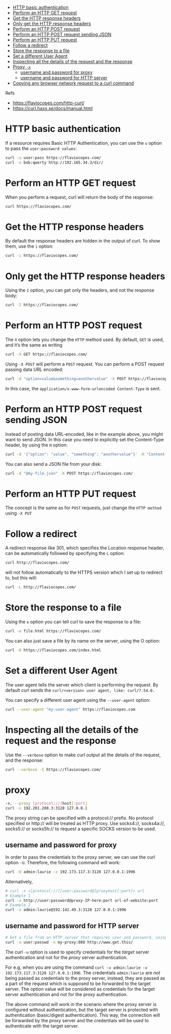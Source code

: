 * [HTTP basic authentication](#http-basic-authentication)
* [Perform an HTTP GET request](#perform-an-http-get-request)
* [Get the HTTP response headers](#get-the-http-response-headers)
* [Only get the HTTP response headers](#only-get-the-http-response-headers)
* [Perform an HTTP POST request](#perform-an-http-post-request)
* [Perform an HTTP POST request sending JSON](#perform-an-http-post-request-sending-json)
* [Perform an HTTP PUT request](#perform-an-http-put-request)
* [Follow a redirect](#follow-a-redirect)
* [Store the response to a file](#store-the-response-to-a-file)
* [Set a different User Agent](#set-a-different-user-agent)
* [Inspecting all the details of the request and the response](#inspecting-all-the-details-of-the-request-and-the-response)
* [Proxy `-x`](#proxy)
  * [username and password for proxy](#username-and-password-for-proxy)
  * [username and password for HTTP server](#username-and-password-for-HTTP-server)
* [Copying any browser network request to a curl command](#copying-any-browser-network-request-to-a-curl-command)

Refs
* <https://flaviocopes.com/http-curl/>
* <https://curl.haxx.se/docs/manual.html>

# HTTP basic authentication
If a resource requires Basic HTTP Authentication, you can use the `u` option to pass the `user:password values`:
```sh
curl -u user:pass https://flaviocopes.com/
curl -u bob:qwerty http://192.165.34.3/dir/
```
# Perform an HTTP GET request
When you perform a request, curl will return the body of the response:
```sh
curl https://flaviocopes.com/
```
# Get the HTTP response headers
By default the response headers are hidden in the output of curl. To show them, use the `i` option:
```sh
curl -i https://flaviocopes.com/
```
# Only get the HTTP response headers
Using the `I` option, you can get only the headers, and not the response body:
```sh
curl -I https://flaviocopes.com/
```
# Perform an HTTP POST request
The `X` option lets you change the `HTTP` method used. By default, `GET` is used, and it’s the same as writing
```sh
curl -X GET https://flaviocopes.com/
```
Using `-X POST` will perform a `POST` request. You can perform a POST request passing data URL encoded:
```sh
curl -d "option=value&something=anothervalue" -X POST https://flaviocopes.com/
```
In this case, the `application/x-www-form-urlencoded Content-Type` is sent.

# Perform an HTTP POST request sending JSON
Instead of posting data URL-encoded, like in the example above, you might want to send JSON. In this case you need to explicitly set the Content-Type header, by using the `H` option:
```sh
curl -d '{"option": "value", "something": "anothervalue"}' -H "Content-Type: application/json" -X POST https://flaviocopes.com/
```
You can also send a JSON file from your disk:
```sh
curl -d "@my-file.json" -X POST https://flaviocopes.com/
```
# Perform an HTTP PUT request
The concept is the same as for `POST` requests, just change the `HTTP method` using `-X PUT`

# Follow a redirect
A redirect response like 301, which specifies the Location response header, can be automatically followed by specifying the `L` option:
```sh
curl http://flaviocopes.com/
```
will not follow automatically to the HTTPS version which I set up to redirect to, but this will:
```sh
curl -L http://flaviocopes.com/
```
# Store the response to a file
Using the `o` option you can tell curl to save the response to a file:
```sh
curl -o file.html https://flaviocopes.com/
```
You can also just save a file by its name on the server, using the O option:
```sh
curl -O https://flaviocopes.com/index.html
```

# Set a different User Agent
The user agent tells the server which client is performing the request. By default curl sends the `curl/<version> user agent, like: curl/7.54.0.`

You can specify a different user agent using the `--user-agent` option:
```sh
curl --user-agent "my-user-agent" https://flaviocopes.com
```
# Inspecting all the details of the request and the response
Use the `--verbose` option to make curl output all the details of the request, and the response:
```sh
curl --verbose -I https://flaviocopes.com/
```
# proxy
```sh
-x, --proxy [protocol://]host[:port]
curl -x 192.201.208.3:3128 127.0.0.1
```
The proxy string can be specified with a protocol:// prefix. No protocol specified or http:// will be treated as HTTP proxy. Use socks4://, socks4a://, socks5:// or socks5h:// to request a specific SOCKS version to be used.

## username and password for proxy
In order to pass the credentials to the proxy server, we can use the curl option `-U`. Therefore, the following command will work:
```sh
curl -U admin:laurie -x 192.173.117.3:3128 127.0.0.1:1996
```
Alternatively,
```sh
# curl -x <[protocol://][user:password@]proxyhost[:port]> url
# Example 1
curl -x http://user:password@proxy-IP-here:port url-of-website:port
# Example 2
curl -x admin:laurie@192.142.49.3:3128 127.0.0.1:1996
```

## username and password for HTTP server
```sh
# Get a file from an HTTP server that requires user and password, using the proxy:
curl -u user:passwd -x my-proxy:888 http://www.get.this/
```

The curl `-u` option is used to specify credentials for the *target* server authentication and not for the *proxy* server authentication.

For e.g, when you are using the command `curl -u admin:laurie -x 192.173.117.3:3128 127.0.0.1:1996`. The credentials `admin:laurie` are *not* being passed as credentials to the proxy server, instead, they are passed as a part of the request which is supposed to be forwarded to the target server.  The option value will be considered as credentials for the target server authentication and not for the proxy authentication.

The above command will work in the scenario where the proxy server is configured without authentication, but the target server is protected with authentication (basic/digest authentication). This way, the connection will be forwarded by the proxy server and the credentials will be used to authenticate with the target server.




